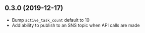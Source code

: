 
0.3.0 (2019-12-17)
------------------

* Bump `active_task_count` default to 10
* Add ability to publish to an SNS topic when API calls are made